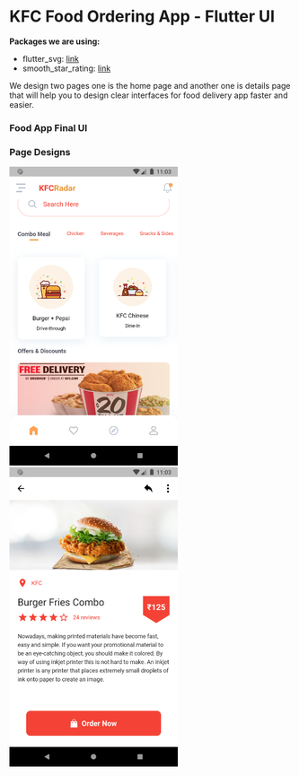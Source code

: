 # KFC Food Ordering App - Flutter UI



**Packages we are using:**

- flutter_svg: [link](https://pub.dev/packages/flutter_svg)
- smooth_star_rating: [link](https://pub.dev/packages/smooth_star_rating)

We design two pages one is the home page and another one is details page that will help you to design clear interfaces for food delivery app faster and easier.

### Food App Final UI

### Page Designs
<img src="/ss1.png" width="300" /><img src="/ss2.png" width="300" />

